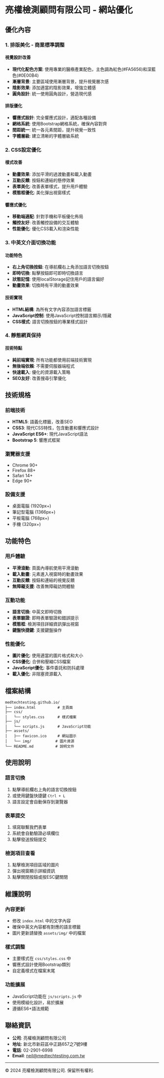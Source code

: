 # 亮權檢測顧問有限公司 - 網站優化

## 優化內容

### 1. 排版美化 - 商業標準調整

#### 視覺設計改善
- **現代化配色方案**: 使用專業的醫療產業配色，主色調為紅色(#FA5656)和深藍色(#0E00B4)
- **漸層背景**: 主要區域使用漸層背景，提升視覺層次感
- **陰影效果**: 添加適當的陰影效果，增強立體感
- **圓角設計**: 統一使用圓角設計，營造現代感

#### 排版優化
- **響應式設計**: 完全響應式設計，適配各種設備
- **網格系統**: 使用Bootstrap網格系統，確保內容對齊
- **間距統一**: 統一各元素間距，提升視覺一致性
- **字體層級**: 建立清晰的字體層級系統

### 2. CSS設定優化

#### 樣式改善
- **動畫效果**: 添加平滑的過渡動畫和載入動畫
- **互動反饋**: 按鈕和連結的懸停效果
- **表單美化**: 改善表單樣式，提升用戶體驗
- **模態框優化**: 美化彈出視窗樣式

#### 響應式優化
- **移動端適配**: 針對手機和平板優化佈局
- **觸控友好**: 改善觸控設備的交互體驗
- **性能優化**: 優化CSS載入和渲染性能

### 3. 中英文介面切換功能

#### 功能特色
- **右上角切換按鈕**: 在導航欄右上角添加語言切換按鈕
- **即時切換**: 點擊按鈕即可即時切換語言
- **狀態記憶**: 使用localStorage記住用戶的語言偏好
- **動畫效果**: 切換時有平滑的動畫效果

#### 技術實現
- **HTML結構**: 為所有文字內容添加語言標籤
- **JavaScript控制**: 使用JavaScript控制語言顯示/隱藏
- **CSS樣式**: 語言切換按鈕的專業樣式設計

### 4. 靜態網頁保持

#### 技術特點
- **純前端實現**: 所有功能都使用前端技術實現
- **無後端依賴**: 不需要伺服器端程式
- **快速載入**: 優化的資源載入策略
- **SEO友好**: 改善搜尋引擎優化

## 技術規格

### 前端技術
- **HTML5**: 語義化標籤，改善SEO
- **CSS3**: 現代CSS特性，包含動畫和響應式設計
- **JavaScript ES6+**: 現代JavaScript語法
- **Bootstrap 5**: 響應式框架

### 瀏覽器支援
- Chrome 90+
- Firefox 88+
- Safari 14+
- Edge 90+

### 設備支援
- 桌面電腦 (1920px+)
- 筆記型電腦 (1366px+)
- 平板電腦 (768px+)
- 手機 (320px+)

## 功能特色

### 用戶體驗
- **平滑滾動**: 頁面內導航使用平滑滾動
- **載入動畫**: 元素進入視窗時的動畫效果
- **互動反饋**: 按鈕和連結的視覺反饋
- **無障礙支援**: 改善無障礙訪問體驗

### 互動功能
- **語言切換**: 中英文即時切換
- **表單驗證**: 即時表單驗證和錯誤提示
- **模態框**: 檢測項目詳細資訊彈出視窗
- **鍵盤快捷鍵**: 支援鍵盤操作

### 性能優化
- **圖片優化**: 使用適當的圖片格式和大小
- **CSS優化**: 合併和壓縮CSS檔案
- **JavaScript優化**: 事件委託和防抖處理
- **載入優化**: 非阻塞資源載入

## 檔案結構

```
medtechtesting.github.io/
├── index.html          # 主頁面
├── css/
│   └── styles.css      # 樣式檔案
├── js/
│   └── scripts.js      # JavaScript功能
├── assets/
│   ├── favicon.ico     # 網站圖示
│   └── img/           # 圖片資源
└── README.md          # 說明文件
```

## 使用說明

### 語言切換
1. 點擊導航欄右上角的語言切換按鈕
2. 或使用鍵盤快捷鍵 `Ctrl + L`
3. 語言設定會自動保存到瀏覽器

### 表單提交
1. 填寫聯繫我們表單
2. 系統會自動驗證必填欄位
3. 點擊發送按鈕提交

### 檢測項目查看
1. 點擊檢測項目區域的圖片
2. 彈出視窗顯示詳細資訊
3. 點擊關閉按鈕或按ESC鍵關閉

## 維護說明

### 內容更新
- 修改 `index.html` 中的文字內容
- 確保中英文內容都有對應的語言標籤
- 圖片更新請替換 `assets/img/` 中的檔案

### 樣式調整
- 主要樣式在 `css/styles.css` 中
- 響應式設計使用Bootstrap類別
- 自定義樣式在檔案末尾

### 功能擴展
- JavaScript功能在 `js/scripts.js` 中
- 使用模組化設計，易於擴展
- 遵循ES6+語法規範

## 聯絡資訊

- **公司**: 亮權檢測顧問有限公司
- **地址**: 新北市新莊區中正路657之7號9樓
- **電話**: 02-2901-6998
- **Email**: neil@medtechtesting.com.tw

---

© 2024 亮權檢測顧問有限公司. 保留所有權利. 